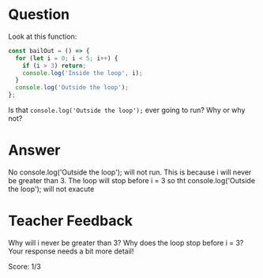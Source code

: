 # Question
Look at this function:

```js
const bailOut = () => {
  for (let i = 0; i < 5; i++) {
    if (i > 3) return;
    console.log('Inside the loop', i);
  }
  console.log('Outside the loop');
};
```

Is that `console.log('Outside the loop');` ever going to run? Why or why not?

# Answer
No console.log('Outside the loop'); will not run. This is because i will never be greater than 3.  The loop will stop before  i = 3 so tht console.log('Outside the loop'); will not exacute    

# Teacher Feedback

Why will i never be greater than 3? Why does the loop stop before i = 3? Your response needs a bit more detail!

Score: 1/3